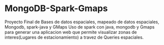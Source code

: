 # MongoDB-Spark-Gmaps
Proyecto Final de Bases de datos espaciales, mapeado de datos espaciales, Mongodb, spark-java y GMaps
Uso de spark con java, mongodb y Gmaps para generar una aplicacion web que permite visualizar zonas de interes(Lugares de estacionamiento) a travez
de Queries espaciales.
